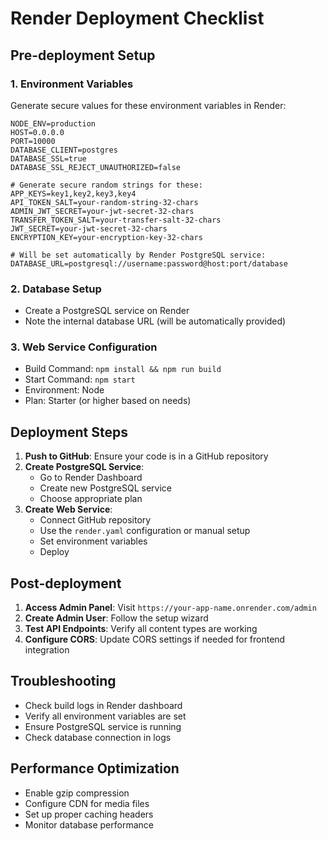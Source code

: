 # Render Deployment Checklist

## Pre-deployment Setup

### 1. Environment Variables
Generate secure values for these environment variables in Render:

```
NODE_ENV=production
HOST=0.0.0.0
PORT=10000
DATABASE_CLIENT=postgres
DATABASE_SSL=true
DATABASE_SSL_REJECT_UNAUTHORIZED=false

# Generate secure random strings for these:
APP_KEYS=key1,key2,key3,key4
API_TOKEN_SALT=your-random-string-32-chars
ADMIN_JWT_SECRET=your-jwt-secret-32-chars
TRANSFER_TOKEN_SALT=your-transfer-salt-32-chars
JWT_SECRET=your-jwt-secret-32-chars
ENCRYPTION_KEY=your-encryption-key-32-chars

# Will be set automatically by Render PostgreSQL service:
DATABASE_URL=postgresql://username:password@host:port/database
```

### 2. Database Setup
- Create a PostgreSQL service on Render
- Note the internal database URL (will be automatically provided)

### 3. Web Service Configuration
- Build Command: `npm install && npm run build`
- Start Command: `npm start`
- Environment: Node
- Plan: Starter (or higher based on needs)

## Deployment Steps

1. **Push to GitHub**: Ensure your code is in a GitHub repository
2. **Create PostgreSQL Service**: 
   - Go to Render Dashboard
   - Create new PostgreSQL service
   - Choose appropriate plan
3. **Create Web Service**:
   - Connect GitHub repository
   - Use the `render.yaml` configuration or manual setup
   - Set environment variables
   - Deploy

## Post-deployment

1. **Access Admin Panel**: Visit `https://your-app-name.onrender.com/admin`
2. **Create Admin User**: Follow the setup wizard
3. **Test API Endpoints**: Verify all content types are working
4. **Configure CORS**: Update CORS settings if needed for frontend integration

## Troubleshooting

- Check build logs in Render dashboard
- Verify all environment variables are set
- Ensure PostgreSQL service is running
- Check database connection in logs

## Performance Optimization

- Enable gzip compression
- Configure CDN for media files
- Set up proper caching headers
- Monitor database performance